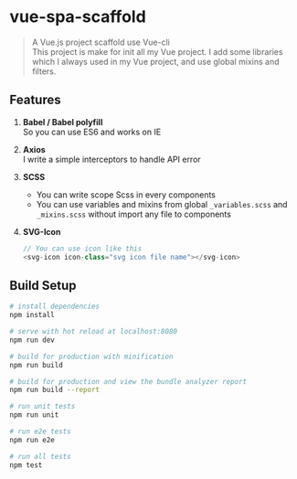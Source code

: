 # vue-spa-scaffold

> A Vue.js project scaffold use Vue-cli  
> This project is make for init all my Vue project. 
> I add some libraries which I always used in my Vue project, and use global mixins and filters.

## Features

1. **Babel / Babel polyfill**  
  So you can use ES6 and works on IE

2. **Axios**  
  I write a simple interceptors to handle API error

3. **SCSS**
   - You can write scope Scss in every components  
   - You can use variables and mixins from global `_variables.scss` and `_mixins.scss` without import any file to components

4. **SVG-Icon**  
    ``` javascript
    // You can use icon like this
    <svg-icon icon-class="svg icon file name"></svg-icon>  
    ```

## Build Setup

``` bash
# install dependencies
npm install

# serve with hot reload at localhost:8080
npm run dev

# build for production with minification
npm run build

# build for production and view the bundle analyzer report
npm run build --report

# run unit tests
npm run unit

# run e2e tests
npm run e2e

# run all tests
npm test
```
